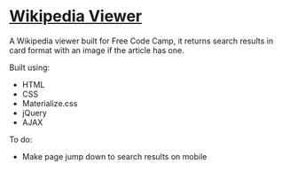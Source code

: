 # [Wikipedia Viewer](https://leoreeves.github.io/projects/Wikipedia%20Viewer/)

A Wikipedia viewer built for Free Code Camp, it returns search results in card format with an image if the article has one.

Built using: 

- HTML
- CSS
- Materialize.css
- jQuery
- AJAX

To do:

- Make page jump down to search results on mobile